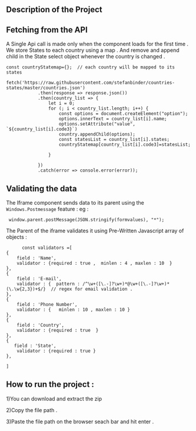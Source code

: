 

## Description of the Project

## Fetching from the API

A Single Api call is made only when the component loads for the first time .
We store States to each country using a map . And remove and append child in the State select object whenever the country is changed .

```
const countryStatemap={};  // each country will be mapped to its states 
        fetch('https://raw.githubusercontent.com/stefanbinder/countries-states/master/countries.json')
            .then(response => response.json())
            .then(country_list => {
                let i = 0;
                for (; i < country_list.length; i++) {
                    const options = document.createElement("option");
                    options.innerText = country_list[i].name;
                    options.setAttribute("value", `${country_list[i].code3}`)
                    country.appendChild(options);
                    const statesList = country_list[i].states;
                    countryStatemap[country_list[i].code3]=statesList;

                }

            })
            .catch(error => console.error(error));
```

## Validating the data
The Iframe component sends data to its parent using the `Windows.Postmessage` feature  : 
eg : 
```   
 window.parent.postMessage(JSON.stringify(formvalues), "*");
```

The Parent of the iframe validates it using Pre-Written Javascript array of objects :

```
      const validators =[
{
    field : 'Name',
    validator : {required : true ,  minlen : 4 , maxlen : 10  }
},
{
    field : 'E-mail',
    validator : {  pattern : /^\w+([\.-]?\w+)*@\w+([\.-]?\w+)*(\.\w{2,3})+$/}  // regex for email validation .
},
{
    field : 'Phone Number',
    validator : {   minlen : 10 , maxlen : 10 }
},
{
    field : 'Country',
    validator : {required : true  }
},
{
   field : 'State',
    validator : {required : true }
},

]
```
## How to run the project : 

1)You can download and extract the zip

2)Copy the file path . 

3)Paste the file path on the browser seach bar and hit enter . 
